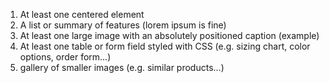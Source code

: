 1. At least one centered element
2. A list or summary of features (lorem ipsum is fine)
3. At least one large image with an absolutely positioned caption (example)
4. At least one table or form field styled with CSS (e.g. sizing chart, color options, order form…)
 5. gallery of smaller images (e.g. similar products...)
